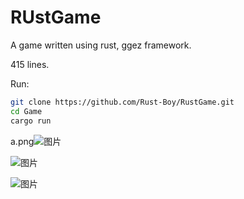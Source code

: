 # RUstGame
A game written using rust, ggez framework.

415 lines.

Run:
```bash
git clone https://github.com/Rust-Boy/RustGame.git
cd Game
cargo run
```

a.png![图片](https://user-images.githubusercontent.com/94203051/160309698-873be7e8-6d56-4368-ab36-b41ee2b5b8f2.png)

![图片](https://user-images.githubusercontent.com/94203051/160309753-bafbd14d-6c10-4e69-8b80-8dbb510aaed0.png)

![图片](https://user-images.githubusercontent.com/94203051/160309784-843759fe-a19e-4125-83fd-0f0953fbdd9a.png)

